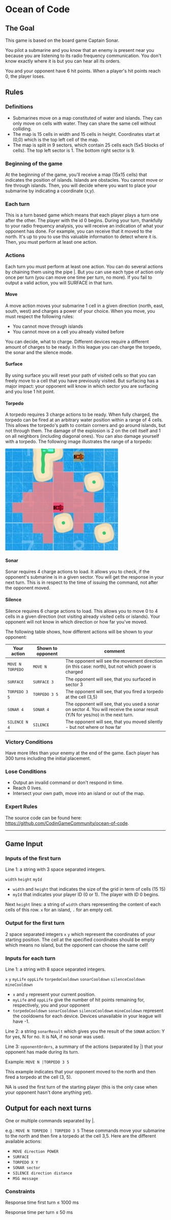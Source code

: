 # Ocean of Code

## The Goal

This game is based on the board game Captain Sonar.

You pilot a submarine and you know that an enemy is present near you because you are listening to its radio frequency communication. You don't know exactly where it is but you can hear all its orders.

You and your opponent have 6 hit points. When a player's hit points reach 0, the player loses.

## Rules

### Definitions

- Submarines move on a map constituted of water and islands. They can only move on cells with water. They can share the same cell without colliding.
- The map is 15 cells in width and 15 cells in height. Coordinates start at (0,0) which is the top left cell of the map.
- The map is split in 9 sectors, which contain 25 cells each (5x5 blocks of cells). The top left sector is 1. The bottom right sector is 9.

### Beginning of the game

At the beginning of the game, you'll receive a map (15x15 cells) that indicates the position of islands. Islands are obstacles. You cannot move or fire through islands. Then, you will decide where you want to place your submarine by indicating a coordinate (x,y).

### Each turn

This is a turn based game which means that each player plays a turn one after the other. The player with the id 0 begins. During your turn, thankfully to your radio frequency analysis, you will receive an indication of what your opponent has done. For example, you can receive that it moved to the north. It's up to you to use this valuable information to detect where it is. Then, you must perform at least one action.

### Actions

Each turn you must perform at least one action. You can do several actions by chaining them using the pipe |. But you can use each type of action only once per turn (you can move one time per turn, no more). If you fail to output a valid action, you will SURFACE in that turn.

#### Move

A move action moves your submarine 1 cell in a given direction (north, east, south, west) and charges a power of your choice. When you move, you must respect the following rules:

- You cannot move through islands
- You cannot move on a cell you already visited before

You can decide, what to charge. Different devices require a different amount of charges to be ready. In this league you can charge the torpedo, the sonar and the silence mode.

#### Surface

By using surface you will reset your path of visited cells so that you can freely move to a cell that you have previously visited. But surfacing has a major impact: your opponent will know in which sector you are surfacing and you lose 1 hit point.

#### Torpedo

A torpedo requires 3 charge actions to be ready. When fully charged, the torpedo can be fired at an arbitrary water position within a range of 4 cells. This allows the torpedo's path to contain corners and go around islands, but not through them. The damage of the explosion is 2 on the cell itself and 1 on all neighbors (including diagonal ones). You can also damage yourself with a torpedo. The following image illustrates the range of a torpedo:

![torpedo-range](https://raw.githubusercontent.com/CodinGameCommunity/ocean-of-code/master/torpedoRange.png)

#### Sonar

Sonar requires 4 charge actions to load. It allows you to check, if the opponent's submarine is in a given sector. You will get the response in your next turn. This is in respect to the time of issuing the command, not after the opponent moved.

#### Silence

Silence requires 6 charge actions to load. This allows you to move 0 to 4 cells in a given direction (not visiting already visited cells or islands). Your opponent will not know in which direction or how far you've moved.

The following table shows, how different actions will be shown to your opponent:

| Your action      | Shown to opponent | comment                                                                                                                        |
| ---------------- | ----------------- | ------------------------------------------------------------------------------------------------------------------------------ |
| `MOVE N TORPEDO` | `MOVE N`          | The opponent will see the movement direction (in this case: north), but not which power is charged                             |
| `SURFACE`        | `SURFACE 3`       | The opponent will see, that you surfaced in sector 3                                                                           |
| `TORPEDO 3 5`    | `TORPEDO 3 5`     | The opponent will see, that you fired a torpedo at the cell (3,5)                                                              |
| `SONAR 4`        | `SONAR 4`         | The opponent will see, that you used a sonar on sector 4. You will receive the sonar result (Y/N for yes/no) in the next turn. |
| `SILENCE N 4`    | `SILENCE`         | The opponent will see, that you moved silently - but not where or how far                                                      |

### Victory Conditions

Have more lifes than your enemy at the end of the game. Each player has 300 turns including the initial placement.

### Lose Conditions

- Output an invalid command or don't respond in time.
- Reach 0 lives.
- Intersect your own path, move into an island or out of the map.

### Expert Rules

The source code can be found here: <https://github.com/CodinGameCommunity/ocean-of-code>.

---

## Game Input

### Inputs of the first turn

Line 1: a string with 3 space separated integers.

`width` `height` `myId`

- `width` and `height` that indicates the size of the grid in term of cells (15 15)
- `myId` that indicates your player ID (0 or 1). The player with ID 0 begins.

Next `height` lines: a string of `width` chars representing the content of each cells of this row. `x` for an island, `.` for an empty cell.

### Output for the first turn

2 space separated integers `x` `y` which represent the coordinates of your starting position. The cell at the specified coordinates should be empty which means no island, but the opponent can choose the same cell!

### Inputs for each turn

Line 1: a string with 8 space separated integers.

`x` `y` `myLife` `oppLife` `torpedoCooldown` `sonarCooldown` `silenceCooldown` `mineCooldown`

- `x` and `y` represent your current position.
- `myLife` and `oppLife` give the number of hit points remaining for, respectively, you and your opponent
- `torpedoCooldown` `sonarCooldown` `silenceCooldown` `mineCooldown` represent the cooldowns for each device. Devices unavailable in your league will have -1.

Line 2: a string `sonarResult` which gives you the result of the `SONAR` action: Y for yes, N for no. It is NA, if no sonar was used.

Line 3: `opponentOrders`, a summary of the actions (separated by |) that your opponent has made during its turn.

Example: `MOVE N |TORPEDO 3 5`

This example indicates that your opponent moved to the north and then fired a torpedo at the cell (3, 5).

NA is used the first turn of the starting player (this is the only case when your opponent hasn't done anything yet).

## Output for each next turns

One or multiple commands separated by |.

e.g.: `MOVE N TORPEDO | TORPEDO 3 5` These commands move your submarine to the north and then fire a torpedo at the cell 3,5. Here are the different available actions:

- `MOVE direction POWER`
- `SURFACE`
- `TORPEDO X Y`
- `SONAR sector`
- `SILENCE direction distance`
- `MSG message`

### Constraints

Response time first turn ≤ 1000 ms

Response time per turn ≤ 50 ms
